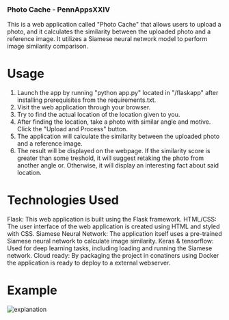 
### Photo Cache - PennAppsXXIV ###

This is a web application called "Photo Cache" that allows users to upload a photo, and it calculates the similarity between the uploaded photo and a reference image. It utilizes a Siamese neural network model to perform image similarity comparison.

# Usage

1. Launch the app by running "python app.py" located in "/flaskapp" after installing prerequisites from the requirements.txt.
2. Visit the web application through your browser.
3. Try to find the actual location of the location given to you.
4. After finding the location, take a photo with similar angle and motive. Click the "Upload and Process" button.
4. The application will calculate the similarity between the uploaded photo and a reference image.
5. The result will be displayed on the webpage. If the similarity score is greater than some treshold, it will suggest retaking the photo from another angle or. Otherwise, it will display an interesting fact about said location.

# Technologies Used

Flask: This web application is built using the Flask framework.
HTML/CSS: The user interface of the web application is created using HTML and styled with CSS.
Siamese Neural Network: The application itself uses a pre-trained Siamese neural network to calculate image similarity.
Keras & tensorflow: Used for deep learning tasks, including loading and running the Siamese network.
Cloud ready: By packaging the project in conatiners using Docker the application is ready to deploy to a external webserver.

# Example
![explanation](https://github.com/svemyh/PennAppsXXIV/assets/40596752/164a0156-59ca-4e1d-a4fe-2e1a1d063cac)
